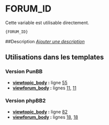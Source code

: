 # FORUM_ID


Cette variable est utilisable directement.

```html
{FORUM_ID}
```

##Description
[*Ajouter une description*](https://fa-tvars.appspot.com/var/FORUM_ID)

## Utilisations dans les templates

### Version PunBB
* __[viewtopic_body](../tpl/var/punbb/viewtopic_body.md#readme) :__ ligne [55](../tpl/src/punbb/viewtopic_body.tpl#L55)
* __[viewforum_body](../tpl/var/punbb/viewforum_body.md#readme) :__ lignes [11](../tpl/src/punbb/viewforum_body.tpl#L11), [11](../tpl/src/punbb/viewforum_body.tpl#L11)

### Version phpBB2
* __[viewtopic_body](../tpl/var/subsilver/viewtopic_body.md#readme) :__ ligne [82](../tpl/src/subsilver/viewtopic_body.tpl#L82)
* __[viewforum_body](../tpl/var/subsilver/viewforum_body.md#readme) :__ lignes [18](../tpl/src/subsilver/viewforum_body.tpl#L18), [18](../tpl/src/subsilver/viewforum_body.tpl#L18)